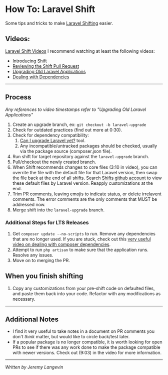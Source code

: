 # How To: Laravel Shift
Some tips and tricks to make [Laravel Shifting](https://laravelshift.com/) easier.

## Videos:
[Laravel Shift Videos](https://laravelshift.com/videos)
I recommend watching at least the following videos:   

- [Introducing Shift](https://laravelshift.com/videos/introducing-shift)
- [Reviewing the Shift Pull Request](https://laravelshift.com/videos/shift-like-a-pro)
- [Upgrading Old Laravel Applications](https://laravelshift.com/videos/upgrading-old-laravel-applications)
- [Dealing with Dependencies](https://laravelshift.com/videos/update-incompatible-composer-dependencies)

---
## Process
*Any references to video timestamps refer to "Upgrading Old Laravel Applications"*
1. Create an upgrade branch, ex: ```git checkout -b laravel-upgrade```
2. Check for outdated practices (find out more at 0:30).
3. Check for dependency compatibility:  
    1. [Can I upgrade Laravel yet?](https://laravelshift.com/can-i-upgrade-laravel) tool.
    2. Any incompatible/untracked packages should be checked, usually via the package source (composer.json file).
4. Run shift for target repository against the ```laravel-upgrade``` branch.
5. Pull/checkout the newly created branch.
6. When Shift recommends changes to core files (3:10 in video), you can overrite the file with the default file for that Laravel version, then swap the file back at the end of all shifts. Search [Shifts github account](https://github.com/laravel-shift?tab=repositories&q=laravel&type=&language=&sort=) to view these default files by Laravel version. Reapply customizations at the end.
7. Trim PR comments, leaving emojis to indicate status, or delete irrelavent comments. The error comments are the only comments that MUST be addressed now.
8. Merge shift into the ```laravel-upgrade``` branch.

### Additional Steps for LTS Releases
1. Get `composer update --no-scripts` to run. Remove any dependencies that are no longer used. If you are stuck, check out this [very useful video on dealing with composer dependencies](https://laravelshift.com/videos/update-incompatible-composer-dependencies).
2. Attempt to run `php artisan` to make sure that the application runs. Resolve any issues.
3. Move on to merging the PR.

## When you finish shifting
1. Copy any customizations from your pre-shift code on defaulted files, and paste them back into your code. Refactor with any modifications as necessary.

---
## Additional Notes
- I find it very useful to take notes in a document on PR comments you don't *think* matter, but would like to circle back/test later.
- If a popular package is no longer compatible, it is worth looking for open PRs to see if there was any work done to make the package compatible with newer versions. Check out (9:03) in the video for more information. 

---
*Written by Jeremy Langevin*
